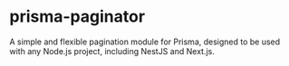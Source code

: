 # prisma-paginator
A simple and flexible pagination module for Prisma, designed to be used with any Node.js project, including NestJS and Next.js.
